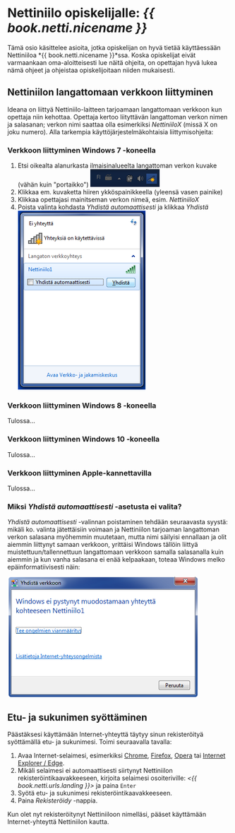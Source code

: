 # Nettiniilo opiskelijalle: *{{ book.netti.nicename }}*

Tämä osio käsittelee asioita, jotka opiskelijan on hyvä tietää käyttäessään Nettiniiloa *{{ book.netti.nicename }}*ssa. Koska opiskelijat eivät varmaankaan oma-aloitteisesti lue näitä ohjeita, on opettajan hyvä lukea nämä ohjeet ja ohjeistaa opiskelijoitaan niiden mukaisesti.

## Nettiniilon langattomaan verkkoon liittyminen

Ideana on liittyä Nettiniilo-laitteen tarjoamaan langattomaan verkkoon kun opettaja niin kehottaa. Opettaja kertoo liityttävän langattoman verkon nimen ja salasanan; verkon nimi saattaa olla esimerkiksi *NettiniiloX* (missä X on joku numero). Alla tarkempia käyttöjärjestelmäkohtaisia liittymisohjeita:

### Verkkoon liittyminen Windows 7 -koneella

1. Etsi oikealta alanurkasta ilmaisinalueelta langattoman verkon kuvake (vähän kuin "portaikko") ![Tarjolla olevien langattomien verkkojen tarkastelu](/images/nettimoodi_wlan-liittyminen_win7-01.png)
2. Klikkaa em. kuvaketta hiiren ykköspainikkeella (yleensä vasen painike)
3. Klikkaa opettajasi mainitseman verkon nimeä, esim. *NettiniiloX*
4. Poista valinta kohdasta *Yhdistä automaattisesti* ja klikkaa *Yhdistä* ![Nettiniilon tarjoamaan langattomaan verkkoon liittyminen](/images/nettimoodi_wlan-liittyminen_win7-02.png)


### Verkkoon liittyminen Windows 8 -koneella

Tulossa...

### Verkkoon liittyminen Windows 10 -koneella

Tulossa...

### Verkkoon liittyminen Apple-kannettavilla

Tulossa...

### Miksi *Yhdistä automaattisesti* -asetusta ei valita?

*Yhdistä automaattisesti* -valinnan poistaminen tehdään seuraavasta syystä: mikäli ko. valinta jätettäisiin voimaan ja Nettiniilon tarjoaman langattoman verkon salasana myöhemmin muutetaan, mutta nimi säilyisi ennallaan ja olit aiemmin liittynyt samaan verkkoon, yrittäisi Windows tällöin liittyä muistettuun/tallennettuun langattomaan verkkoon samalla salasanalla kuin aiemmin ja kun vanha salasana ei enää kelpaakaan, toteaa Windows melko epäinformatiivisesti näin:

![Windowsin ilmoitus jos Nettiniilon salasana muutettu, mutta verkon nimi ennallaan](/images/nettimoodi_wlan-liittyminen_win7-salasanavirhe.png "Näin Windows 7 toteaa jos muistetun verkon salasana on muutettu")

## Etu- ja sukunimen syöttäminen

Päästäksesi käyttämään Internet-yhteyttä täytyy sinun rekisteröityä syöttämällä etu- ja sukunimesi. Toimi seuraavalla tavalla:

1. Avaa Internet-selaimesi, esimerkiksi [Chrome](https://www.google.com/chrome/), [Firefox](https://www.mozilla.org/fi/firefox/new/), [Opera](http://www.opera.com/fi) tai [Internet Explorer / Edge](https://www.microsoft.com/fi-fi/windows/microsoft-edge).
2. Mikäli selaimesi ei automaattisesti siirtynyt Nettiniilon rekisteröintikaavakkeeseen, kirjoita selaimesi osoiteriville: *<{{ book.netti.urls.landing }}>* ja paina `Enter`
3. Syötä etu- ja sukunimesi rekisteröintikaavakkeeseen.
4. Paina *Rekisteröidy* -nappia.

Kun olet nyt rekisteröitynyt Nettiniiloon nimelläsi, pääset käyttämään Internet-yhteyttä Nettiniilon kautta.

<!--
* Jos koulun koneilla käytössä proxy- eli välityspalvelin, on se otettava koneelta pois päältä, jotta Nettiniilon *{{ book.netti.nicename }}*a voi käyttää
* Ohjeista rekisteröityminen aina verkkoon kirjautumisen jälkeen 192.168.1.1
-->
